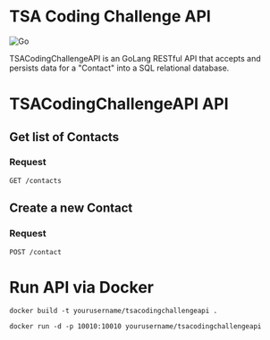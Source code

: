 # TSA Coding Challenge API 
![Go](https://github.com/graciasrochelle/TSACodingChallengeAPI/workflows/Go/badge.svg?branch=master)

TSACodingChallengeAPI is an GoLang RESTful API that accepts and persists data for a "Contact" into a SQL relational database.

# TSACodingChallengeAPI API

## Get list of Contacts

### Request

`GET /contacts`

## Create a new Contact

### Request

`POST /contact`

# Run API via Docker

`docker build -t yourusername/tsacodingchallengeapi .`

`docker run -d -p 10010:10010 yourusername/tsacodingchallengeapi`